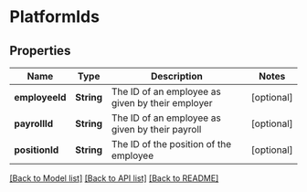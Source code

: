 # PlatformIds

## Properties
Name | Type | Description | Notes
------------ | ------------- | ------------- | -------------
**employeeId** | **String** | The ID of an employee as given by their employer | [optional] 
**payrollId** | **String** | The ID of an employee as given by their payroll | [optional] 
**positionId** | **String** | The ID of the position of the employee | [optional] 

[[Back to Model list]](../README.md#documentation-for-models) [[Back to API list]](../README.md#documentation-for-api-endpoints) [[Back to README]](../README.md)


